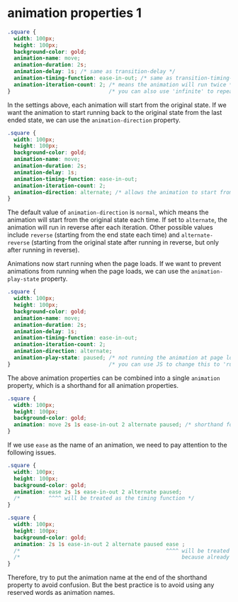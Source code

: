 # animation properties 1

```css
.square {
  width: 100px;
  height: 100px;
  background-color: gold;
  animation-name: move;
  animation-duration: 2s;
  animation-delay: 1s; /* same as transition-delay */
  animation-timing-function: ease-in-out; /* same as transition-timing-function */
  animation-iteration-count: 2; /* means the animation will run twice */
}                               /* you can also use 'infinite' to repeat indefinitely */
```

In the settings above, each animation will start from the original state. If we want the animation to start running back to the original state from the last ended state, we can use the `animation-direction` property.

```css
.square {
  width: 100px;
  height: 100px;
  background-color: gold;
  animation-name: move;
  animation-duration: 2s;
  animation-delay: 1s;
  animation-timing-function: ease-in-out;
  animation-iteration-count: 2;
  animation-direction: alternate; /* allows the animation to start from the end state */
}
```


The default value of `animation-direction` is `normal`, which means the animation will start from the original state each time. If set to `alternate`, the animation will run in reverse after each iteration. Other possible values include `reverse` (starting from the end state each time) and `alternate-reverse` (starting from the original state after running in reverse, but only after running in reverse).

Animations now start running when the page loads. If we want to prevent animations from running when the page loads, we can use the `animation-play-state` property.

```css
.square {
  width: 100px;
  height: 100px;
  background-color: gold;
  animation-name: move;
  animation-duration: 2s;
  animation-delay: 1s;
  animation-timing-function: ease-in-out;
  animation-iteration-count: 2;
  animation-direction: alternate;
  animation-play-state: paused; /* not running the animation at page load */
}                               /* you can use JS to change this to 'running' for starting the animation */
```

The above animation properties can be combined into a single `animation` property, which is a shorthand for all animation properties.

```css
.square {
  width: 100px;
  height: 100px;
  background-color: gold;
  animation: move 2s 1s ease-in-out 2 alternate paused; /* shorthand for all animation properties */
}
```

If we use `ease` as the name of an animation, we need to pay attention to the following issues.

```css
.square {
  width: 100px;
  height: 100px;
  background-color: gold;
  animation: ease 2s 1s ease-in-out 2 alternate paused;
  /*         ^^^^ will be treated as the timing function */
}
```

```css
.square {
  width: 100px;
  height: 100px;
  background-color: gold;
  animation: 2s 1s ease-in-out 2 alternate paused ease ;
  /*                                              ^^^^ will be treated as the animation name */
  /*                                                   because already have a timing function `ease-in-out` in front */
}
```

Therefore, try to put the animation name at the end of the shorthand property to avoid confusion. But the best practice is to avoid using any reserved words as animation names.




